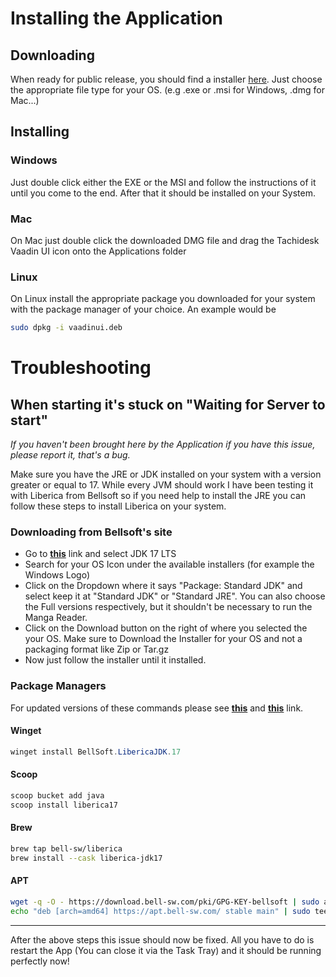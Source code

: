 # Installing the Application

## Downloading

When ready for public release, you should find a installer [here](https://github.com/aless2003/Tachidesk-VaadinUI/releases/latest). Just choose the appropriate file type for your OS. (e.g .exe or .msi for Windows, .dmg for Mac...)

## Installing

### Windows

Just double click either the EXE or the MSI and follow the instructions of it until you come to the end. After that it should be installed on your System.

### Mac

On Mac just double click the downloaded DMG file and drag the Tachidesk Vaadin UI icon onto the Applications folder

### Linux

On Linux install the appropriate package you downloaded for your system with the package manager of your choice. An example would be

``` bash
sudo dpkg -i vaadinui.deb
```

# Troubleshooting

## When starting it's stuck on "Waiting for Server to start"

*If you haven't been brought here by the Application if you have this issue, please report it, that's a bug.*

Make sure you have the JRE or JDK installed on your system with a version greater or equal to 17. While every JVM should work I have been testing it with Liberica from Bellsoft so if you need help to install the JRE you can follow these steps to install Liberica on your system.

### Downloading from Bellsoft's site

- Go to [**this**](https://bell-sw.com/pages/downloads/) link and select JDK 17 LTS
- Search for your OS Icon under the available installers (for example the Windows Logo)
- Click on the Dropdown where it says "Package: Standard JDK" and select keep it at "Standard JDK" or "Standard JRE". You can also choose the Full versions respectively, but it shouldn't be necessary to run the Manga Reader.
- Click on the Download button on the right of where you selected the your OS. Make sure to Download the Installer for your OS and not a packaging format like Zip or Tar.gz
- Now just follow the installer until it installed.

### Package Managers

For updated versions of these commands please see [**this**](https://bell-sw.com/pages/package-managers/) and [**this**](https://bell-sw.com/pages/repositories/) link.
#### Winget

``` powershell
winget install BellSoft.LibericaJDK.17
```

#### Scoop

``` powershell
scoop bucket add java
scoop install liberica17
```

#### Brew

``` bash
brew tap bell-sw/liberica
brew install --cask liberica-jdk17
```

#### APT

``` bash
wget -q -O - https://download.bell-sw.com/pki/GPG-KEY-bellsoft | sudo apt-key add -
echo "deb [arch=amd64] https://apt.bell-sw.com/ stable main" | sudo tee /etc/apt/sources.list.d/bellsoft.list
```

------------------------------------------------------------------------

After the above steps this issue should now be fixed. All you have to do is restart the App (You can close it via the Task Tray) and it should be running perfectly now!

